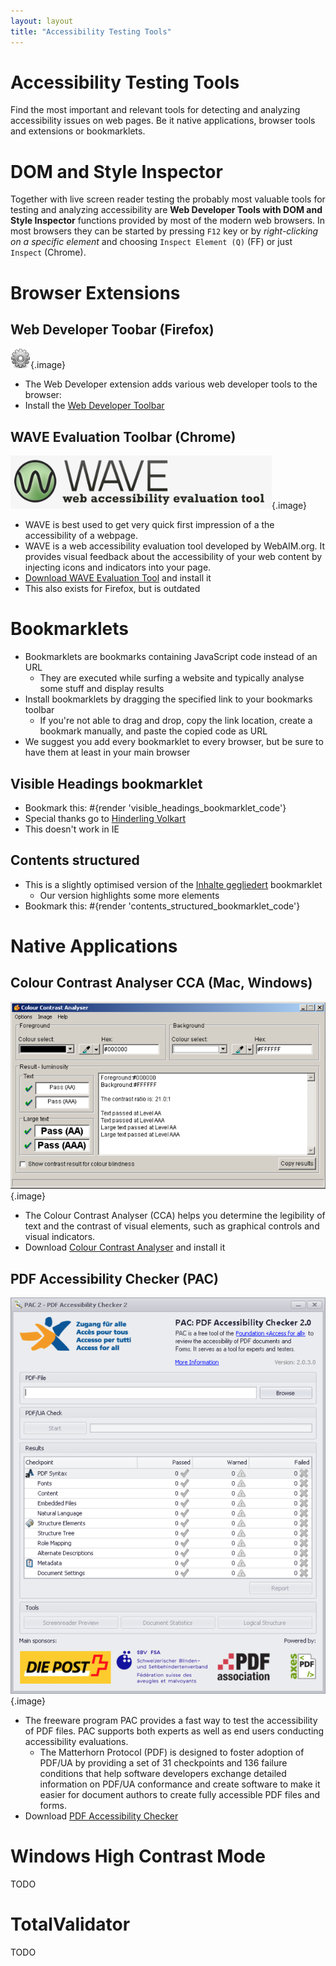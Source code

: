 ```yaml
---
layout: layout
title: "Accessibility Testing Tools"
---
```


# Accessibility Testing Tools

Find the most important and relevant tools for detecting and analyzing accessibility issues on web pages. Be it native applications, browser tools and extensions or bookmarklets.

# DOM and Style Inspector

Together with live screen reader testing the probably most valuable tools for testing and analyzing accessibility are **Web Developer Tools with DOM and Style Inspector** functions provided by most of the modern web browsers. In most browsers they can be started by pressing `F12` key or by *right-clicking on a specific element* and choosing `Inspect Element (Q)` (FF) or just `Inspect` (Chrome).

# Browser Extensions

## Web Developer Toobar (Firefox)

![Web Developer Toolbar logo](_media/web-developer-toolbar-logo.png){.image}

- The Web Developer extension adds various web developer tools to the browser: 
- Install the [Web Developer Toolbar](https://addons.mozilla.org/de/firefox/addon/web-developer/)

## WAVE Evaluation Toolbar (Chrome)

![WAVE logo](_media/wave-logo.png){.image}

- WAVE is best used to get very quick first impression of a the accessibility of a webpage.
- WAVE is a web accessibility evaluation tool developed by WebAIM.org. It provides visual feedback about the accessibility of your web content by injecting icons and indicators into your page.
- [Download WAVE Evaluation Tool](https://chrome.google.com/webstore/detail/wave-evaluation-tool/jbbplnpkjmmeebjpijfedlgcdilocofh) and install it
- This also exists for Firefox, but is outdated

# Bookmarklets

  - Bookmarklets are bookmarks containing JavaScript code instead of an URL
      - They are executed while surfing a website and typically analyse some stuff and display results
  - Install bookmarklets by dragging the specified link to your bookmarks toolbar
      - If you're not able to drag and drop, copy the link location, create a bookmark manually, and paste the copied code as URL
  - We suggest you add every bookmarklet to every browser, but be sure to have them at least in your main browser

## Visible Headings bookmarklet

 - Bookmark this: #{render 'visible_headings_bookmarklet_code'}
 - Special thanks go to [Hinderling Volkart](http://www.hinderlingvolkart.com/)
  - This doesn't work in IE

## Contents structured

  - This is a slightly optimised version of the [Inhalte gegliedert](http://testen.bitv-test.de/bookmarklets.html) bookmarklet
      - Our version highlights some more elements
  - Bookmark this: #{render 'contents_structured_bookmarklet_code'}

# Native Applications

## Colour Contrast Analyser CCA (Mac, Windows)

![Colour Contrast Analyser logo](_media/colour-contrast-analyser-logo.png){.image}

  - The Colour Contrast Analyser (CCA) helps you determine the legibility of text and the contrast of visual elements, such as graphical controls and visual indicators.
  - Download [Colour Contrast Analyser](https://www.paciellogroup.com/resources/contrastanalyser/) and install it

## PDF Accessibility Checker (PAC)
  
![PDF Accessibility Checker logo](_media/pdf-accessibility-checker-logo.png){.image}

  - The freeware program PAC provides a fast way to test the accessibility of PDF files. PAC supports both experts as well as end users conducting accessibility evaluations.
      - The Matterhorn Protocol (PDF) is designed to foster adoption of PDF/UA by providing a set of 31 checkpoints and 136 failure conditions that help software developers exchange detailed information on PDF/UA conformance and create software to make it easier for document authors to create fully accessible PDF files and forms.
  - Download [PDF Accessibility Checker](http://www.access-for-all.ch/ch/pdf-werkstatt/pdf-accessibility-checker-pac/download-pac.html)

# Windows High Contrast Mode

TODO

# TotalValidator

TODO